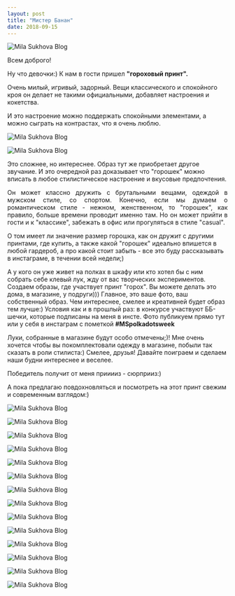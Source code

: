 ```yaml
---
layout: post
title: "Мистер Банан"
date: 2018-09-15
---
```

![Mila Sukhova Blog](/images/posts/2018-05-15/1.jpg)

Всем доброго!

Ну что девочки:) К нам в гости пришел **"гороховый принт".**

Очень милый, игривый, задорный. Вещи классического и спокойного кроя он делает не такими официальными, добавляет настроения и кокетства.

И это настроение можно поддержать спокойными элементами, а можно сыграть на контрастах, что я очень люблю.

![Mila Sukhova Blog](/images/posts/2018-05-15/2.jpg)

![Mila Sukhova Blog](/images/posts/2018-05-15/3.jpg)

Это сложнее, но интереснее. Образ тут же приобретает другое звучание. И это очередной раз доказывает что "горошек" можно вписать в любое стилистическое настроение и вкусовые предпочтения.

<p align="justify">Он может классно дружить с брутальными вещами, одеждой в мужском стиле, со спортом. Конечно, если мы думаем о романтическом стиле - нежном, женственном, то "горошек", как правило, больше времени проводит именно там. Но он может прийти в гости и к "классике", забежать в офис или прогуляться в стиле "casual".</p>

О том имеет ли значение размер горошка, как он дружит с другими принтами, где купить, а также какой "горошек" идеально впишется в любой гардероб, а про какой стоит забыть - все это буду рассказывать в инстаграме, в течении всей недели;)

А у кого он уже живет на полках в шкафу или кто хотел бы с ним собрать себе клевый лук, жду от вас творческих экспериментов. Создаем образы, где учаcтвует принт "горох". Вы можете делать это дома, в магазине, у подруги))) Главное, это ваше фото, ваш собственный образ. Чем интереснее, смелее и креативней будет образ тем лучше:) Условия как и в прошлый раз: в конкурсе участвуют ББ-шечки, которые подписаны на меня в инсте. Фото публикуем прямо тут или у себя в инстаграм с пометкой **#MSpolkadotsweek**

Луки, собранные в магазине будут особо отмечены;)! Мне очень хочется чтобы вы покомплектовали одежду в магазине, побыли так сказать в роли стилиста:) Смелее, друзья! Давайте поиграем и сделаем наши будни интереснее и веселее.

Победитель получит от меня прииииз - сюрприиз:)

А пока предлагаю повдохновляться и посмотреть на этот принт свежим и современным взглядом:)

![Mila Sukhova Blog](/images/posts/2018-05-15/4.jpg)

![Mila Sukhova Blog](/images/posts/2018-05-15/5.jpg)

![Mila Sukhova Blog](/images/posts/2018-05-15/6.jpg)

![Mila Sukhova Blog](/images/posts/2018-05-15/7.jpg)

![Mila Sukhova Blog](/images/posts/2018-05-15/8.jpg)

![Mila Sukhova Blog](/images/posts/2018-05-15/9.jpg)

![Mila Sukhova Blog](/images/posts/2018-05-15/10.jpg)

![Mila Sukhova Blog](/images/posts/2018-05-15/11.jpg)

![Mila Sukhova Blog](/images/posts/2018-05-15/12.jpg)

![Mila Sukhova Blog](/images/posts/2018-05-15/13.jpg)

![Mila Sukhova Blog](/images/posts/2018-05-15/14.jpg)

![Mila Sukhova Blog](/images/posts/2018-05-15/15.jpg)

![Mila Sukhova Blog](/images/posts/2018-05-15/16.jpg)

![Mila Sukhova Blog](/images/posts/2018-05-15/17.jpg)